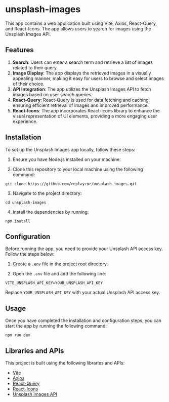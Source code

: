 # unsplash-images

This app contains a web application built using Vite, Axios, React-Query, and React-Icons. The app allows users to search for images using the Unsplash Images API.

## Features

1. **Search**: Users can enter a search term and retrieve a list of images related to their query.
2. **Image Display**: The app displays the retrieved images in a visually appealing manner, making it easy for users to browse and select images of their choice.
3. **API Integration**: The app utilizes the Unsplash Images API to fetch images based on user search queries.
4. **React-Query**: React-Query is used for data fetching and caching, ensuring efficient retrieval of images and improved performance.
5. **React-Icons**: The app incorporates React-Icons library to enhance the visual representation of UI elements, providing a more engaging user experience.

## Installation

To set up the Unsplash Images app locally, follow these steps:

1. Ensure you have Node.js installed on your machine.

2. Clone this repository to your local machine using the following command:

`git clone https://github.com/replayzor/unsplash-images.git`

3. Navigate to the project directory:

`cd unsplash-images`

4. Install the dependencies by running:

`npm install`

## Configuration

Before running the app, you need to provide your Unsplash API access key. Follow the steps below:

1. Create a `.env` file in the project root directory.

2. Open the `.env` file and add the following line:

`VITE_UNSPLASH_API_KEY=YOUR_UNSPLASH_API_KEY`

Replace `YOUR_UNSPLASH_API_KEY` with your actual Unsplash API access key.

## Usage

Once you have completed the installation and configuration steps, you can start the app by running the following command:

`npm run dev`

## Libraries and APIs

This project is built using the following libraries and APIs:

- [Vite](https://vitejs.dev/)
- [Axios](https://axios-http.com/docs/intro)
- [React-Query](https://tanstack.com/query/v3/)
- [React-Icons](https://react-icons.github.io/react-icons/)
- [Unsplash Images API](https://unsplash.com/developers)
